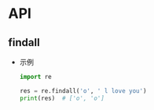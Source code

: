# API

## findall

+ 示例

  ```py
  import re

  res = re.findall('o', ' l love you')
  print(res)  # ['o', 'o']
  ```
